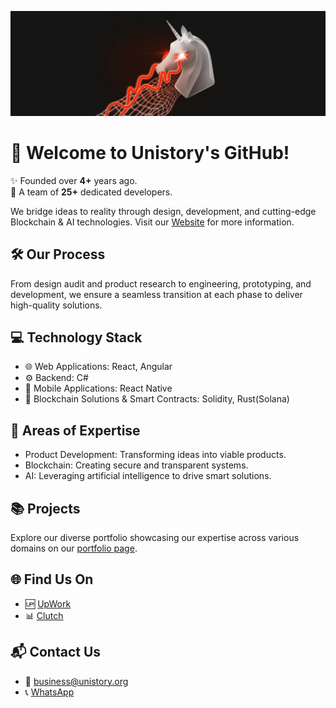 ![Unistory header Image](https://github.com/Neca-development/.github/blob/main/Header.jpg)

# 🚀 Welcome to Unistory's GitHub!

✨ Founded over **4+** years ago.  
👥 A team of **25+** dedicated developers.

We bridge ideas to reality through design, development, and cutting-edge Blockchain & AI technologies. Visit our [Website](https://unistory.app/) for more information.

## 🛠️ Our Process

From design audit and product research to engineering, prototyping, and development, we ensure a seamless transition at each phase to deliver high-quality solutions.

## 💻 Technology Stack

- 🌐 Web Applications: React, Angular
- ⚙️ Backend: C#
- 📱 Mobile Applications: React Native
- 🔐 Blockchain Solutions & Smart Contracts: Solidity, Rust(Solana)

## 🎯 Areas of Expertise

- Product Development: Transforming ideas into viable products.
- Blockchain: Creating secure and transparent systems.
- AI: Leveraging artificial intelligence to drive smart solutions.

## 📚 Projects

Explore our diverse portfolio showcasing our expertise across various domains on our [portfolio page](https://unistory.app/#portfolio).

## 🌐 Find Us On

- 🆙 [UpWork](https://www.upwork.com/agencies/unistory/)
- 📊 [Clutch](https://clutch.co/profile/unistory#highlights)

## 📬 Contact Us

- 📧 business@unistory.org
- 📞 [WhatsApp](https://wa.me/79874490825)
